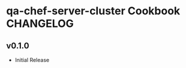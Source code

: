 qa-chef-server-cluster Cookbook CHANGELOG
=================================

v0.1.0
-------
- Initial Release

